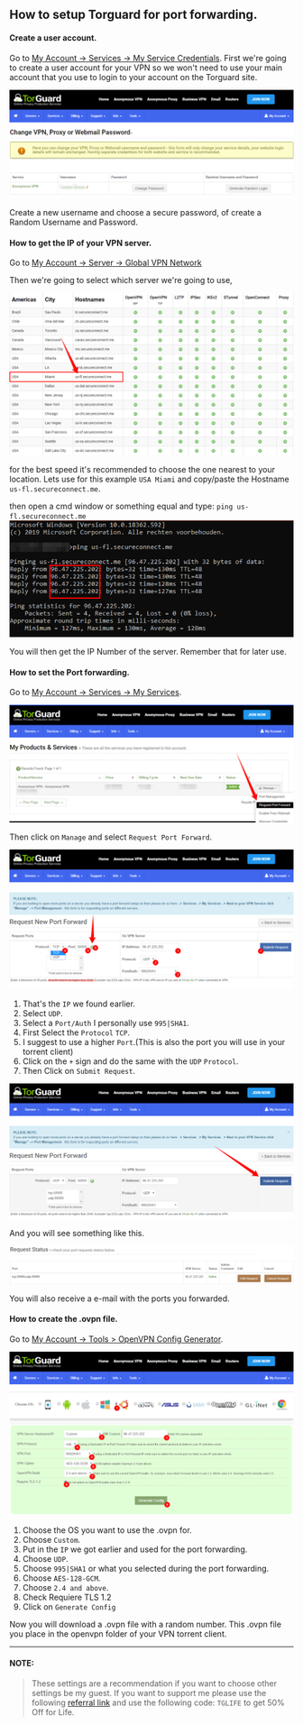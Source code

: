 ## How to setup Torguard for port forwarding.

#### Create a user account.

Go to [My Account -> Services -> My Service Credentials](https://torguard.net/clientarea.php?action=changepw).
First we're going to create a user account for your VPN so we won't need to use your main account that you use to login to your account on the Torguard site.

![](images/image-20200204202420342.png)

Create a new username and choose a secure password,
of create a Random Username and Password.

#### How to get the IP of your VPN server.
Go to [My Account -> Server -> Global VPN Network](https://torguard.net/network/)

Then we're going to select which server we're going to use,

![](images/image-20200204205929031.png)

for the best speed it's recommended to choose the one nearest to your location.
Lets use for this example `USA Miami` and copy/paste the Hostname `us-fl.secureconnect.me`.

then open a cmd window or something equal and type: `ping us-fl.secureconnect.me`
![](images/image-20200204210425170.png)

You will then get the IP Number of the server.
Remember that for later use.

#### How to set the Port forwarding.
Go to [My Account -> Services -> My Services](https://torguard.net/clientarea.php?action=products).

![](images/image-20200204211350592.png)

Then click on `Manage` and select `Request Port Forward`.

![](images/image-20200204211942538.png)

1. That's the `IP` we found earlier.
2. Select `UDP`.
3. Select a `Port/Auth` I personally use `995|SHA1`.
4. First Select the `Protocol` `TCP`. 
5. I suggest to use a higher `Port`.(This is also the port you will use in your torrent client)
6. Click on the `+` sign and do the same with the `UDP` `Protocol`.
7. Then Click on `Submit Request`.

![](images/image-20200204212650314.png)

And you will see something like this.

![](images/image-20200204212748924.png)

You will also receive a e-mail with the ports you forwarded.

#### How to create the .ovpn file.
Go to [My Account -> Tools > OpenVPN Config Generator](https://torguard.net/tgconf.php?action=vpn-openvpnconfig).

![](images/image-20200204215938930.png)

1. Choose the OS you want to use the .ovpn for.
2. Choose `Custom`.
3. Put in the `IP` we got earlier and used for the port forwarding.
4. Choose `UDP`.
5. Choose `995|SHA1` or what you selected during the port forwarding.
6. Choose `AES-128-GCM`.
7. Choose `2.4 and above`.
8. Check Requiere TLS 1.2
9. Click on `Generate Config`

Now you will download a .ovpn file with a random number.
This .ovpn file you place in the openvpn folder of your VPN torrent client.

------

#### **NOTE:**

>These settings are a recommendation if you want to choose other settings be my guest.
>If you want to support me please use the following [referral link](https://torguard.net/aff.php?aff=5575) 
and use the following code: `TGLIFE`  to get 50% Off for Life.

